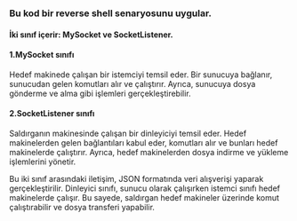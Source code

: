 ### Bu kod bir reverse shell senaryosunu uygular.
#### İki sınıf içerir: MySocket ve SocketListener.
#### 1.MySocket sınıfı
Hedef makinede çalışan bir istemciyi temsil eder. Bir sunucuya bağlanır, sunucudan gelen komutları alır ve çalıştırır. Ayrıca, sunucuya dosya gönderme ve alma gibi işlemleri gerçekleştirebilir.

#### 2.SocketListener sınıfı
Saldırganın makinesinde çalışan bir dinleyiciyi temsil eder. Hedef makinelerden gelen bağlantıları kabul eder, komutları alır ve bunları hedef makinelerde çalıştırır. Ayrıca, hedef makinelerden dosya indirme ve yükleme işlemlerini yönetir.

Bu iki sınıf arasındaki iletişim, JSON formatında veri alışverişi yaparak gerçekleştirilir. Dinleyici sınıfı, sunucu olarak çalışırken istemci sınıfı hedef makinelerde çalışır. Bu sayede, saldırgan hedef makineler üzerinde komut çalıştırabilir ve dosya transferi yapabilir.
